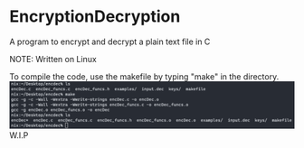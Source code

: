 # EncryptionDecryption
A program to encrypt and decrypt a plain text file in C

NOTE: Written on Linux

To compile the code, use the makefile by typing "make" in the directory.
![Screenshot](images/make.png)
W.I.P
